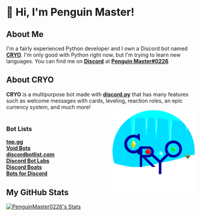 # 👋 Hi, I'm Penguin Master!
## About Me
I'm a fairly experienced Python developer and I own a Discord bot named [**CRYO**](https://dsc.gg/cryo). I'm only good with Python right now, but I'm trying to learn new languages. You can find me on [**Discord**](https://discord.com) at [**Penguin Master#0226**](https://dsc.bio/penguinmaster)

## About CRYO
**CRYO** is a multipurpose bot made with [**discord.py**](https://github.com/Rapptz/discord.py) that has many features such as welcome messages with cards, leveling, reaction roles, an epic currency system, and much more!
<br>
<img src="cryo-logo-round.png" align=right width="220px">
<br>
### Bot Lists
[**top.gg**](https://top.gg/bot/771750510893072445)
<br>
[**Void Bots**](https://voidbots.net/bot/771750510893072445/)
<br>
[**discordbotlist.com**](https://discordbotlist.com/bots/cryo)
<br>
[**Discord Bot Labs**](https://bots.discordlabs.org/bot/771750510893072445)
<br>
[**Discord Boats**](https://discord.boats/bot/771750510893072445)
<br>
[**Bots for Discord**](https://botsfordiscord.com/bot/771750510893072445)

## My GitHub Stats
[![PenguinMaster0226's Stats](https://github-readme-stats.vercel.app/api?username=PenguinMaster0226&theme=react)](https://github.com/PenguinMaster0226/)

